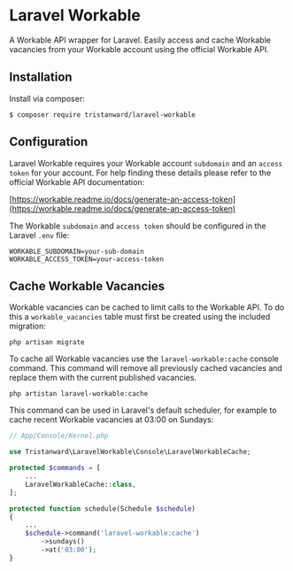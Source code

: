 # Laravel Workable
A Workable API wrapper for Laravel. Easily access and cache Workable vacancies from your Workable account using the official Workable API.

## Installation
Install via composer:

```
$ composer require tristanward/laravel-workable
```

## Configuration
Laravel Workable requires your Workable account `subdomain` and an `access token` for your account.  For help finding these details please refer to the official Workable API documentation:

[https://workable.readme.io/docs/generate-an-access-token](https://workable.readme.io/docs/generate-an-access-token)

The Workable `subdomain` and `access token` should be configured in the Laravel `.env` file:

```
WORKABLE_SUBDOMAIN=your-sub-domain
WORKABLE_ACCESS_TOKEN=your-access-token

```
## Cache Workable Vacancies

Workable vacancies can be cached to limit calls to the Workable API.  To do this a `workable_vacancies` table must first be created using the included migration:

```
php artisan migrate
```

To cache all Workable vacancies use the `laravel-workable:cache` console command.  This command will remove all previously cached vacancies and replace them with the current published vacancies.

```
php artistan laravel-workable:cache
```

This command can be used in Laravel's default scheduler, for example to cache recent Workable vacancies at 03:00 on Sundays:

```php
// App/Console/Kernel.php

use Tristanward\LaravelWorkable\Console\LaravelWorkableCache;

protected $commands = [
    ...
    LaravelWorkableCache::class,
];

protected function schedule(Schedule $schedule)
{
    ...
    $schedule->command('laravel-workable:cache')
        ->sundays()
        ->at('03:00');
}
```

